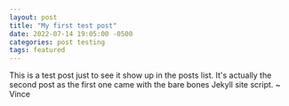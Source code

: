 ```yaml
---
layout: post
title: "My first test post"
date: 2022-07-14 19:05:00 -0500
categories: post testing
tags: featured
---
```

This is a test post just to see it show up in the posts list.
It's actually the second post as the first one came with the bare bones Jekyll site script.
~ Vince

